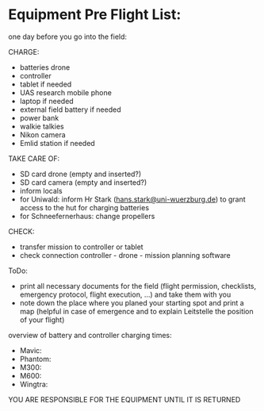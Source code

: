 <style>
p {
  style="text-align: justify;
}
</style>

Equipment Pre Flight List:
==============================================


one day before you go into the field:

CHARGE:
* batteries drone 
* controller
* tablet if needed
* UAS research mobile phone
* laptop if needed
* external field battery if needed
* power bank
* walkie talkies 
* Nikon camera
* Emlid station if needed


TAKE CARE OF:
* SD card drone (empty and inserted?)
* SD card camera (empty and inserted?)
* inform locals 
* for Uniwald: inform Hr Stark (hans.stark@uni-wuerzburg.de) to grant access to the hut for charging batteries
* for Schneefernerhaus: change propellers

CHECK:
* transfer mission to controller or tablet
* check connection controller - drone - mission planning software

ToDo:
* print all necessary documents for the field (flight permission, checklists, emergency protocol, flight execution, ...) and take them with you
* note down the place where you planed your starting spot and print a map (helpful in case of emergence and to explain Leitstelle the position of your flight)


overview of battery and controller charging times: 
- Mavic:
- Phantom:
- M300:
- M600:
- Wingtra:

YOU ARE RESPONSIBLE FOR THE EQUIPMENT UNTIL IT IS RETURNED
